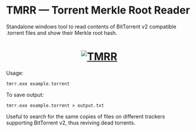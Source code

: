 # TMRR — Torrent Merkle Root Reader

Standalone windows tool to read contents of BitTorrent v2 compatible .torrent files and show their Merkle root hash.

<h1 align="center">
  <a href="#">
    <img src="https://media.giphy.com/media/AaHigIDJbEGCzB4kcW/giphy.gif" alt="TMRR">
  </a>
</h1>

Usage:
```
tmrr.exe example.torrent

```
To save output:
```
tmrr.exe example.torrent > output.txt

```

Useful to search for the same copies of files on different trackers supporting BitTorrent v2, thus reviving dead torrents.
